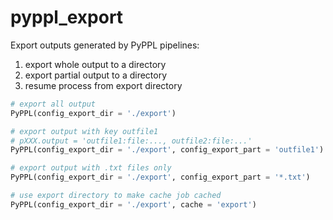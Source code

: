 # pyppl_export

Export outputs generated by PyPPL pipelines:

1. export whole output to a directory
2. export partial output to a directory
3. resume process from export directory

```python
# export all output
PyPPL(config_export_dir = './export')

# export output with key outfile1
# pXXX.output = 'outfile1:file:..., outfile2:file:...'
PyPPL(config_export_dir = './export', config_export_part = 'outfile1')

# export output with .txt files only
PyPPL(config_export_dir = './export', config_export_part = '*.txt')

# use export directory to make cache job cached
PyPPL(config_export_dir = './export', cache = 'export')
```
